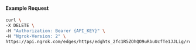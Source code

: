 <!-- Code generated for API Clients. DO NOT EDIT. -->

#### Example Request

```bash
curl \
-X DELETE \
-H "Authorization: Bearer {API_KEY}" \
-H "Ngrok-Version: 2" \
https://api.ngrok.com/edges/https/edghts_2fc1R5ZOhQO9uRbuUcfTe1JJLig/routes/edghtsrt_2fc1R3Pl1v4sXuWtKkzkHVNbAFz/webhook_verification
```
